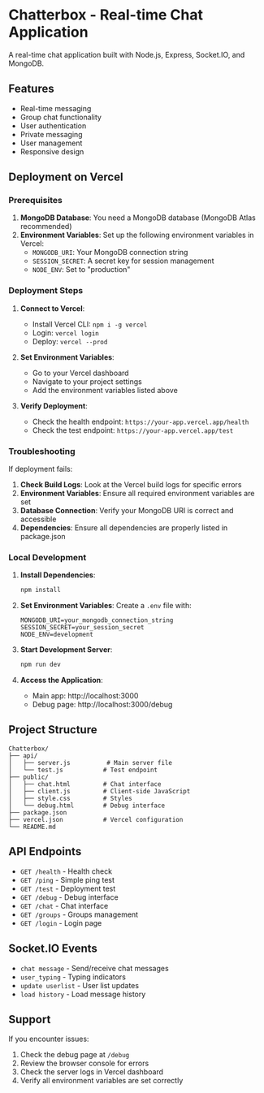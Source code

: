 # Chatterbox - Real-time Chat Application

A real-time chat application built with Node.js, Express, Socket.IO, and MongoDB.

## Features

- Real-time messaging
- Group chat functionality
- User authentication
- Private messaging
- User management
- Responsive design

## Deployment on Vercel

### Prerequisites

1. **MongoDB Database**: You need a MongoDB database (MongoDB Atlas recommended)
2. **Environment Variables**: Set up the following environment variables in Vercel:
   - `MONGODB_URI`: Your MongoDB connection string
   - `SESSION_SECRET`: A secret key for session management
   - `NODE_ENV`: Set to "production"

### Deployment Steps

1. **Connect to Vercel**:
   - Install Vercel CLI: `npm i -g vercel`
   - Login: `vercel login`
   - Deploy: `vercel --prod`

2. **Set Environment Variables**:
   - Go to your Vercel dashboard
   - Navigate to your project settings
   - Add the environment variables listed above

3. **Verify Deployment**:
   - Check the health endpoint: `https://your-app.vercel.app/health`
   - Check the test endpoint: `https://your-app.vercel.app/test`

### Troubleshooting

If deployment fails:

1. **Check Build Logs**: Look at the Vercel build logs for specific errors
2. **Environment Variables**: Ensure all required environment variables are set
3. **Database Connection**: Verify your MongoDB URI is correct and accessible
4. **Dependencies**: Ensure all dependencies are properly listed in package.json

### Local Development

1. **Install Dependencies**:
   ```bash
   npm install
   ```

2. **Set Environment Variables**:
   Create a `.env` file with:
   ```
   MONGODB_URI=your_mongodb_connection_string
   SESSION_SECRET=your_session_secret
   NODE_ENV=development
   ```

3. **Start Development Server**:
   ```bash
   npm run dev
   ```

4. **Access the Application**:
   - Main app: http://localhost:3000
   - Debug page: http://localhost:3000/debug

## Project Structure

```
Chatterbox/
├── api/
│   ├── server.js          # Main server file
│   └── test.js           # Test endpoint
├── public/
│   ├── chat.html         # Chat interface
│   ├── client.js         # Client-side JavaScript
│   ├── style.css         # Styles
│   └── debug.html        # Debug interface
├── package.json
├── vercel.json           # Vercel configuration
└── README.md
```

## API Endpoints

- `GET /health` - Health check
- `GET /ping` - Simple ping test
- `GET /test` - Deployment test
- `GET /debug` - Debug interface
- `GET /chat` - Chat interface
- `GET /groups` - Groups management
- `GET /login` - Login page

## Socket.IO Events

- `chat message` - Send/receive chat messages
- `user_typing` - Typing indicators
- `update userlist` - User list updates
- `load history` - Load message history

## Support

If you encounter issues:

1. Check the debug page at `/debug`
2. Review the browser console for errors
3. Check the server logs in Vercel dashboard
4. Verify all environment variables are set correctly
